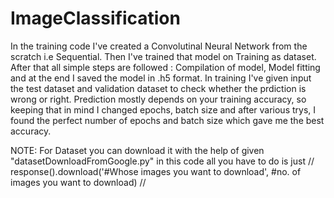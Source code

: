 ﻿# ImageClassification

In the training code I've created a Convolutinal Neural Network from the scratch i.e Sequential. Then I've trained that model on Training as dataset. After that all simple steps are followed :   Compilation of model, Model fitting and at the end I saved the model in .h5 format.
In training I've given input the test dataset and validation dataset to check whether the prdiction is wrong or right. Prediction mostly depends on your training accuracy, so keeping that in mind I changed epochs, batch size and after various trys, I found the perfect number of epochs and batch size which gave me the best accuracy.

NOTE: For Dataset you can download it with the help of given "datasetDownloadFromGoogle.py" in this code all you have to do is just // response().download('#Whose images you want to download', #no. of images you want to download) //
